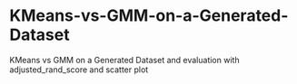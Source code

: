 # KMeans-vs-GMM-on-a-Generated-Dataset
KMeans vs GMM on a Generated Dataset and evaluation with adjusted_rand_score and scatter plot
